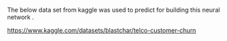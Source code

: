The below data set from kaggle was used to predict for building this neural network .

https://www.kaggle.com/datasets/blastchar/telco-customer-churn
